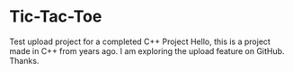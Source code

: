 # Tic-Tac-Toe
Test upload project for a completed C++ Project
Hello, this is a project made in C++ from years ago. I am exploring the upload feature on GitHub.
Thanks. 
